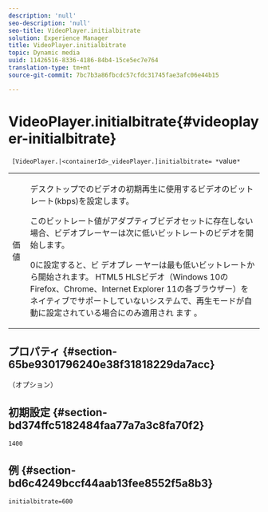 ```yaml
---
description: 'null'
seo-description: 'null'
seo-title: VideoPlayer.initialbitrate
solution: Experience Manager
title: VideoPlayer.initialbitrate
topic: Dynamic media
uuid: 11426516-8336-4186-84b4-15ce5ec7e764
translation-type: tm+mt
source-git-commit: 7bc7b3a86fbcdc57cfdc31745fae3afc06e44b15

---
```



# VideoPlayer.initialbitrate{#videoplayer-initialbitrate}

` [VideoPlayer.|<containerId>_videoPlayer.]initialbitrate= *`value`*`

<table id="table_6B56976AEADA440A9A6BC9C4F65D4ADA"> 
 <tbody> 
  <tr> 
   <td colname="col1"> <p> <span class="codeph"> <span class="varname"> 価 </span> 値 </span> </p> </td> 
   <td colname="col2"> <p>デスクトップでのビデオの初期再生に使用するビデオのビットレート(kbps)を設定します。 </p> <p>このビットレート値がアダプティブビデオセットに存在しない場合、ビデオプレーヤーは次に低いビットレートのビデオを開始します。 </p> <p>0に設定すると、ビ <span class="codeph"> デオプレ </span> ーヤーは最も低いビットレートから開始されます。 HTML5 HLSビデオ（Windows 10のFirefox、Chrome、Internet Explorer 11の各ブラウザー）をネイティブでサポートしていないシステムで、再生モードが自動に設定されている場合にのみ適用され <span class="codeph"> ます </span>。 </p> </td> 
  </tr> 
 </tbody> 
</table>

## プロパティ {#section-65be9301796240e38f31818229da7acc}

（オプション）

## 初期設定 {#section-bd374ffc5182484faa77a7a3c8fa70f2}

`1400`

## 例 {#section-bd6c4249bccf44aab13fee8552f5a8b3}

`initialbitrate=600`
